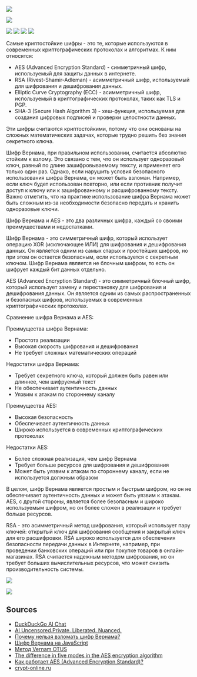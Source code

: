 ![](https://raw.githubusercontent.com/unton3ton/aesAIChat/main/photo_2024-06-09_23-55-46.jpg)


![](https://raw.githubusercontent.com/unton3ton/aesAIChat/main/%D0%A1%D0%BD%D0%B8%D0%BC%D0%BE%D0%BA%20%D1%8D%D0%BA%D1%80%D0%B0%D0%BD%D0%B0_2024-06-15_09-44-51.png)

![](https://raw.githubusercontent.com/unton3ton/aesAIChat/main/%D0%A1%D0%BD%D0%B8%D0%BC%D0%BE%D0%BA%20%D1%8D%D0%BA%D1%80%D0%B0%D0%BD%D0%B0_2024-06-15_09-45-43.png)
![](https://raw.githubusercontent.com/unton3ton/aesAIChat/main/%D0%A1%D0%BD%D0%B8%D0%BC%D0%BE%D0%BA%20%D1%8D%D0%BA%D1%80%D0%B0%D0%BD%D0%B0_2024-06-15_09-46-43.png)
![](https://raw.githubusercontent.com/unton3ton/aesAIChat/main/%D0%A1%D0%BD%D0%B8%D0%BC%D0%BE%D0%BA%20%D1%8D%D0%BA%D1%80%D0%B0%D0%BD%D0%B0_2024-06-15_09-47-10.png)
![](https://raw.githubusercontent.com/unton3ton/aesAIChat/main/%D0%A1%D0%BD%D0%B8%D0%BC%D0%BE%D0%BA%20%D1%8D%D0%BA%D1%80%D0%B0%D0%BD%D0%B0_2024-06-15_09-47-33.png)


Самые криптостойкие шифры - это те, которые используются в современных криптографических протоколах и алгоритмах. К ним относятся:  

* AES (Advanced Encryption Standard) - симметричный шифр, используемый для защиты данных в интернете.  
* RSA (Rivest-Shamir-Adleman) - асимметричный шифр, используемый для шифрования и дешифрования данных.  
* Elliptic Curve Cryptography (ECC) - асимметричный шифр, используемый в криптографических протоколах, таких как TLS и PGP.  
* SHA-3 (Secure Hash Algorithm 3) - хеш-функция, используемая для создания цифровых подписей и проверки целостности данных.  

Эти шифры считаются криптостойкими, потому что они основаны на сложных математических задачах, которые трудно решить без знания секретного ключа.


Шифр Вернама, при правильном использовании, считается абсолютно стойким к взлому. Это связано с тем, что он использует одноразовый ключ, равный по длине зашифровываемому тексту, и применяет его только один раз.
Однако, если нарушить условия безопасного использования шифра Вернама, он может быть взломан. Например, если ключ будет использован повторно, или если противник получит доступ к ключу или к зашифрованному и расшифрованному тексту.
Важно отметить, что на практике использование шифра Вернама может быть сложным из-за необходимости безопасно передать и хранить одноразовые ключи.


Шифр Вернама и AES - это два различных шифра, каждый со своими преимуществами и недостатками.  

Шифр Вернама - это симметричный шифр, который использует операцию XOR (исключающее ИЛИ) для шифрования и дешифрования данных. Он является одним из самых старых и простейших шифров, но при этом он остается безопасным, если используется с секретным ключом. Шифр Вернама является не блочным шифром, то есть он шифрует каждый бит данных отдельно.  

AES (Advanced Encryption Standard) - это симметричный блочный шифр, который использует замену и перестановку для шифрования и дешифрования данных. Он является одним из самых распространенных и безопасных шифров, используемых в современных криптографических протоколах.  

Сравнение шифра Вернама и AES:  

Преимущества шифра Вернама:  

* Простота реализации
* Высокая скорость шифрования и дешифрования
* Не требует сложных математических операций  

Недостатки шифра Вернама:  

* Требует секретного ключа, который должен быть равен или длиннее, чем шифруемый текст
* Не обеспечивает аутентичность данных
* Уязвим к атакам по стороннему каналу

Преимущества AES:  

* Высокая безопасность
* Обеспечивает аутентичность данных
* Широко используется в современных криптографических протоколах

Недостатки AES:  

* Более сложная реализация, чем шифр Вернама
* Требует больше ресурсов для шифрования и дешифрования
* Может быть уязвим к атакам по стороннему каналу, если не используется должным образом  

В целом, шифр Вернама является простым и быстрым шифром, но он не обеспечивает аутентичность данных и может быть уязвим к атакам. AES, с другой стороны, является более безопасным и широко используемым шифром, но он более сложен в реализации и требует больше ресурсов.


RSA - это асимметричный метод шифрования, который использует пару ключей: открытый ключ для шифрования сообщения и закрытый ключ для его расшифровки. RSA широко используется для обеспечения безопасности передачи данных в Интернете, например, при проведении банковских операций или при покупке товаров в онлайн-магазинах. RSA считается надежным методом шифрования, но он требует больших вычислительных ресурсов, что может снизить производительность системы.





![](https://raw.githubusercontent.com/unton3ton/aesAIChat/main/Capture.PNG)

![](https://raw.githubusercontent.com/unton3ton/aesAIChat/main/video_2024-06-15_08-49-30.gif)


## Sources

* [DuckDuckGo AI Chat](https://duckduckgo.com/?q=DuckDuckGo&ia=chat)
* [AI Uncensored.Private. Liberated. Nuanced.](https://www.aiuncensored.info/)
* [Почему нельзя взломать шифр Вернама?](https://thecode.media/vernam/)
* [Шифр Вернама на JavaScript](https://thecode.media/vernam-js/)
* [Метод Vernam OTUS](https://otus.ru/journal/metod-vernam/)
* [The difference in five modes in the AES encryption algorithm](https://www.highgo.ca/2019/08/08/the-difference-in-five-modes-in-the-aes-encryption-algorithm/)
* [Как работает AES (Advanced Encryption Standard)?](https://vc.ru/dev/656195-kak-rabotaet-aes-advanced-encryption-standard-obyasnenie-dlya-gumanitariev-tipa-menya)
* [crypt-online.ru](https://crypt-online.ru/crypts/base64/)

